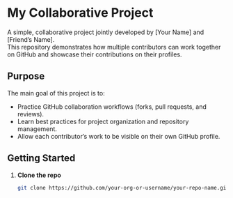 # My Collaborative Project

A simple, collaborative project jointly developed by [Your Name] and [Friend’s Name].  
This repository demonstrates how multiple contributors can work together on GitHub and showcase their contributions on their profiles.

## Purpose

The main goal of this project is to:
- Practice GitHub collaboration workflows (forks, pull requests, and reviews).  
- Learn best practices for project organization and repository management.  
- Allow each contributor’s work to be visible on their own GitHub profile.

## Getting Started

1. **Clone the repo**  
   ```bash
   git clone https://github.com/your-org-or-username/your-repo-name.git
